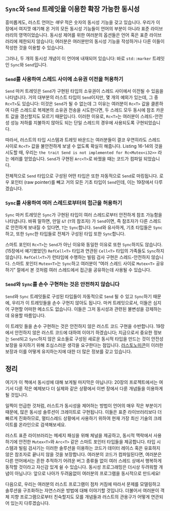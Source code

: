 ## `Sync`와 `Send` 트레잇을 이용한 확장 가능한 동시성

흥미롭게도, 러스트 언어는 *매우* 적은 숫자의 동시성 기능을 갖고 있습니다.
우리가 이 장에서 여지껏 얘기해 온 거의 모든 동시성 기능들이 언어의 부분이
아니라 표준 라이브러리의 영역이었습니다. 동시성 제어를 위한 여러분의 옵션들은
언어 혹은 표준 라이브러리에 제한되지 않습니다; 여러분은 여러분만의 동시성 기능을
작성하거나 다른 이들이 작성한 것을 이용할 수 있습니다.

그러나, 두 개의 동시성 개념이 이 언어에 내재되어 있습니다: 바로 `std::marker`
트레잇인 `Sync`와 `Send`입니다.

### `Send`를 사용하여 스레드 사이에 소유권 이전을 허용하기

`Send` 마커 트레잇은 `Send`가 구현된 타입의 소유권이 스레드 사이에서 이전될 수 있음을
나타냅니다. 거의 대부분의 러스트 타입이 `Send`이지만, 몇 개의 예외가 있는데, 그 중
`Rc<T>`도 있습니다: 이것은 `Send`가 될 수 없는데 그 이유는 여러분이 `Rc<T>` 값을
클론하여 다른 스레드로 복제본의 소유권 전송을 시도한다면, 두 스레드 모두 동시에 참조
카운트 값을 갱신할지도 모르기 때문입니다. 이러한 이유로, `Rc<T>`는 여러분이
스레드-안전성 성능 저하를 지불하지 않아도 되는 단일 스레드의 경우에 사용되도록
구현되었습니다.

따라서, 러스트의 타입 시스템과 트레잇 바운드는 여러분들이 결코 우연히라도 스레드 사이로
`Rc<T>` 값을 불안전하게 보낼 수 없도록 확실히 해줍니다. Listing 16-14의 것을
시도할 때, 우리는 `the trait Send is not implemented for Rc<Mutex<i32>>`
라는 에러를 얻었습니다. `Send`가 구현된 `Arc<T>`로 바꿨을 때는 코드가 컴파일
되었습니다.

전체적으로 `Send` 타입으로 구성된 어떤 타입은 또한 자동적으로 `Send`로 마킹됩니다.
로우 포인터 (raw pointer)를 빼고 거의 모든 기초 타입이 `Send`인데, 이는
19장에서 다루겠습니다.

### `Sync`를 사용하여 여러 스레드로부터의 접근을 허용하기 

`Sync` 마커 트레잇은 `Sync`가 구현된 타입이 여러 스레드로부터 안전하게 참조
가능함을 나타냅니다. 바꿔 말하면, 만일 `&T` (`T`의 참조자) 가 `Send`이면,
즉 참조자가 다른 스레드로 안전하게 보내질 수 있다면, `T`는 `Sync`합니다.
`Send`와 유사하게, 기초 타입들은 `Sync`하고, 또한 `Sync`한 타입들로
전체가 구성된 타입 또한 `Sync`합니다.

스마트 포인터 `Rc<T>`는 `Send`가 아닌 이유와 동일한 이유로 또한
`Sync`하지도 않습니다. (15장에서 예기했었던) `RefCell<T>` 타입과
연관된 `Cell<T>` 타입의 가족들도 `Sync`하지 않습니다.
`RefCell<T>`가 런타임에 수행하는 빌림 검사 구현은 스레드-안전하지
않습니다. 스마트 포인터 `Mutex<T>`는 `Sync`하고 여러분이 “여러
스레드 사이로 `Mutex<T>` 공유하기” 절에서 본 것처럼 여러 스레드에서
접근을 공유하는데 사용될 수 있습니다.

### `Send`와 `Sync`를 손수 구현하는 것은 안전하지 않습니다

`Send`와 `Sync` 트레잇들로 구성된 타입들이 자동적으로 `Send` 될 수 있고
`Sync`하기 때문에, 우리가 이 트레잇들을 손수 구현지 않아도 됩니다. 마커
트레잇으로서, 이들은 심지어 구현할 어떠한 메소드도 없습니다. 이들은 그저
동시성과 관련된 불변성을 강제하는데 유용할 따름입니다.

이 트레잇 들을 손수 구현하는 것은 안전하지 않은 러스트 코드 구현을 수반합니다.
19장에서 안전하지 않은 러스트 코드에 대하여 이야기 하겠습니다; 지금으로서
중요한 정보는 `Send`되고 `Sync`하지 않은 요소들로 구성된 새로운 동시적
타입을 만드는 것이 안전성 보장을 유지하기 위해 조심스러운 생각을 요구한다는
점입니다. [러스토노미콘]이 이러한 보장과 이를 어떻게 유지하는지에 대한
더 많은 정보를 갖고 있습니다.

[러스토노미콘]: https://doc.rust-lang.org/stable/nomicon/

## 정리

여기가 이 책에서 동시성에 대해 보게될 마지막은 아닙니다: 20장의 프로젝트에서는
여기서 다룬 작은 예제보다 더 실제와 같은 상황에서 이번 장에서 다룬 개념들을 이용하게
될 것입니다.

일찍이 언급한 것처럼, 러스트가 동시성을 제어하는 방법이 언어의 매우 작은
부분이기 때문에, 많은 동시성 솔루션이 크레이트로 구현됩니다. 이들은 표준
라이브러리보다 더 빠르게 진화하므로, 멀티스레드 상황에서 사용하기
위하여 현재 가장 최신 기술의 크레이트를 온라인으로
검색해보세요.

러스트 표준 라이브러리는 메세지 패싱을 위해 체널을 제공하고, 동시적
맥락에서 사용하기에 안전한 `Mutex<T>`와 `Arc<T>` 같은 스마트 포인터
타입들을 제공합니다. 타입 시스템과 빌림 검사기는 이러한 솔루션을 이용하는
코드가 데이터 레이스 혹은 유효하지 않은 참조자로 끝나지 않을 것을 보장합니다.
여러분의 코드가 컴파일된다면, 여러분은 다른 언어에서는 흔한 추적하기 어려운 버그
종류들 없이 여러 스레드 상에서 행복하게 동작할 것이라고 자신감 있게 쉴 수 있습니다.
동시성 프로그래밍은 더시상 두려워할 개념이 아닙니다: 앞으로 나아가
두려움없이 여러분의 프로그램을 동시적으로 만드세요!

다음으로, 우리는 여러분의 러스트 프로그램이 점차 커짐에 따라서 문제를 모델링하고 솔루션을
구조화하는 자연스러운 방법에 대해 이야기할 것입니다. 더불어서 여러분이 객체 지향 프로그램으로부터
친숙할지도 모를 개념들과 러스트의 관용구가 어떻게 연관되어 있는지 다루겠습니다.
